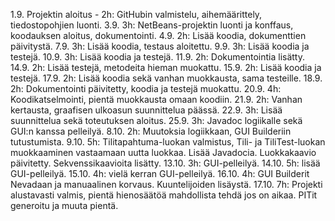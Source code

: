 ﻿1.9. Projektin aloitus - 2h: GitHubin valmistelu, aihemäärittely, tiedostopohjien luonti.
3.9. 3h: NetBeans-projektin luonti ja konffaus, koodauksen aloitus, dokumentointi.
4.9. 2h: Lisää koodia, dokumenttien päivitystä.
7.9. 3h: Lisää koodia, testaus aloitettu.
9.9. 3h: Lisää koodia ja testejä.
10.9. 3h: Lisää koodia ja testejä.
11.9. 2h: Dokumentointia lisätty.
14.9. 2h: Lisää testejä, metodeita hieman muokattu.
15.9. 2h: Lisää koodia ja testejä.
17.9. 2h: Lisää koodia sekä vanhan muokkausta, sama testeille.
18.9. 2h: Dokumentointi päivitetty, koodia ja testejä muokattu.
20.9. 4h: Koodikatselmointi, pientä muokkausta omaan koodiin.
21.9. 2h: Vanhan kertausta, graafisen ulkoasun suunnittelua päässä.
22.9. 3h: Lisää suunnittelua sekä toteutuksen aloitus.
25.9. 3h: Javadoc logiikalle sekä GUI:n kanssa pelleilyä.
8.10. 2h: Muutoksia logiikkaan, GUI Builderiin tutustumista.
9.10. 5h: Tilitapahtuma-luokan valmistus, Tili- ja TiliTest-luokan muokkaaminen vastaamaan uutta luokkaa. 
         Lisää Javadocia. Luokkakaavio päivitetty. Sekvenssikaavioita lisätty.
13.10. 3h: GUI-pelleilyä.
14.10. 5h: lisää GUI-pelleilyä.
15.10. 4h: vielä kerran GUI-pelleilyä.
16.10. 4h: GUI Builderit Nevadaan ja manuaalinen korvaus. Kuuntelijoiden lisäystä.
17.10. 7h: Projekti alustavasti valmis, pientä hienosäätöä mahdollista tehdä jos on aikaa. PITit generoitu ja muuta pientä.